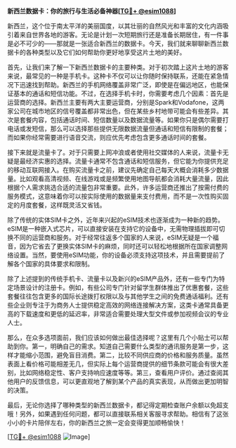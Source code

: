 **新西兰数据卡：你的旅行与生活必备神器[[TG💪+ @esim1088](https://t.me/s/esim1088)]**

新西兰，这个位于南太平洋的美丽国度，以其壮丽的自然风光和丰富的文化内涵吸引着来自世界各地的游客。无论是计划一次短期旅行还是准备长期居住，有一件事是必不可少的——那就是一张适合新西兰的数据卡。今天，我们就来聊聊新西兰数据卡的各种类型以及它们如何帮助你更好地享受这片土地的美好。

首先，让我们来了解一下新西兰数据卡的主要种类。对于初次踏上这片土地的游客来说，最常见的一种是手机卡。这种卡不仅可以让你随时保持联系，还能在紧急情况下迅速找到帮助。新西兰的手机网络覆盖非常广泛，即使是在偏远地区，也能保证基本的通话和短信功能。不过，在选择手机卡时，你需要考虑几个因素：首先是运营商的选择。新西兰主要有两大主要运营商，分别是Spark和Vodafone，这两家公司在城市地区的信号覆盖都非常出色，但在某些乡村地带可能会有些差异。其次是套餐内容，包括通话时间、短信数量以及数据流量等。如果你只是偶尔需要打电话或发短信，那么可以选择那些提供无限数据流量但通话和短信有限制的套餐；而如果你经常需要进行语音交流，则应优先考虑包含更多通话时间的套餐。

接下来就是流量卡了。对于只需要上网冲浪或者使用社交媒体的人来说，流量卡无疑是最经济实惠的选择。流量卡通常不包含通话和短信服务，但它能为你提供充足的移动互联网接入。在购买流量卡之前，建议先确定自己每天大概会消耗多少数据量。比如观看高清视频、在线游戏或是频繁使用地图导航都会消耗大量流量，因此根据个人需求挑选合适的流量包非常重要。此外，许多运营商还推出了按需付费的服务模式，这意味着你可以按实际使用的数据量来支付费用，而不是一次性购买固定的月度套餐，这样既灵活又省钱。

除了传统的实体SIM卡之外，近年来兴起的eSIM技术也逐渐成为一种新的趋势。eSIM是一种嵌入式芯片，可以直接安装在支持它的设备中，无需物理插拔即可切换不同的运营商和服务。对于经常往返多个国家的人来说，eSIM无疑是一个福音，因为它省去了更换实体SIM卡的麻烦，同时还可以轻松地根据所在国家调整网络设置。当然，要使用eSIM功能，你的设备必须支持这项技术，并且需要提前了解各个国家的具体要求和限制。

除了上述提到的传统手机卡、流量卡以及新兴的eSIM产品外，还有一些专门为特定场景设计的注册卡。例如，有些公司专门针对留学生群体推出了优惠套餐，这些套餐往往包含更多的国际长途拨打权限以及与其他学生之间的免费通话福利。还有些企业则专注于为商务人士提供稳定高效的网络连接解决方案，这类卡通常具备更高的下载速度和更低的延迟率，非常适合需要处理大型文件或参加视频会议的专业人士。

那么，在众多选项面前，我们应该如何做出最佳选择呢？这里有几个小贴士可以帮助到你。第一，明确自己的需求。知道自己需要什么类型的通讯服务是第一步，这样才能缩小范围，避免盲目消费。第二，比较不同供应商的价格和服务质量。虽然表面上看价格可能相差无几，但实际上每个运营商提供的细节条款可能会有很大差别，比如网络稳定性、客户支持响应速度等等。第三，查看用户评价。通过查阅其他用户的反馈信息，可以更直观地了解到某个产品的真实表现，从而做出更加明智的决策。

最后，无论你选择了哪种类型的新西兰数据卡，都记得定期检查账户余额以免超支哦！另外，如果遇到任何问题，都可以直接联系相关客服寻求帮助。相信有了这张小小的卡片陪伴左右，你的新西兰之旅一定会变得更加顺畅愉快！

[[TG💪+ @esim1088](https://t.me/s/esim1088) ![Image](https://i.postimg.cc/4NQfJmqS/Snipaste-2025-05-13-00-14-12.png)]